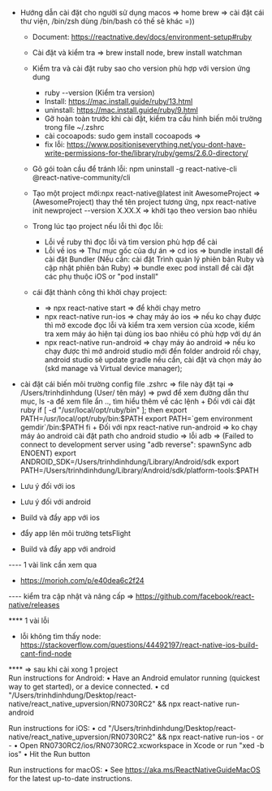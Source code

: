 - Hướng dẫn cài đặt cho người sử dụng macos => home brew => cài đặt cái thư viện, /bin/zsh dùng /bin/bash có thế sẽ khác =))
  + Document: https://reactnative.dev/docs/environment-setup#ruby
  + Cài đặt và kiểm tra => brew install node, brew install watchman
  + Kiểm tra và cài đặt ruby sao cho version phù hợp với version ứng dung
      + ruby --version (Kiểm tra version)
      + Install: https://mac.install.guide/ruby/13.html
      + uninstall: https://mac.install.guide/ruby/9.html
      + Gỡ hoàn toàn trước khi cài đặt, kiểm tra cấu hình biến môi trường trong file ~/.zshrc
      + cài cocoapods: sudo gem install cocoapods =>
      + fix lỗi: https://www.positioniseverything.net/you-dont-have-write-permissions-for-the/library/ruby/gems/2.6.0-directory/
      


  + Gõ gói toàn cầu để tránh lỗi: npm uninstall -g react-native-cli @react-native-community/cli
  + Tạo một project mới:npx react-native@latest init AwesomeProject => (AwesomeProject) thay thế tên project tương ứng, npx react-native init newproject --version X.XX.X => khởi tạo theo version bao nhiêu
  + Trong lúc tạo project nếu lỗi thì đọc lỗi:
      + Lỗi về ruby thì đọc lỗi và tìm version phù hợp để cài
      + Lỗi về ios => Thư mục gốc của dự án => cd ios => bundle install để cài đặt Bundler (Nếu cần: cài đặt Trình quản lý phiên bản Ruby và cập nhật phiên bản Ruby) => bundle exec pod install để cài đặt các phụ thuộc iOS or "pod install"

  + cái đặt thành công thì khởi chạy project: 
      + => npx react-native start => để khởi chạy metro
      + npx react-native run-ios => chaỵ máy áo ios => nếu ko chạy được thì mở excode đọc lỗi và kiểm tra xem version của xcode, kiểm tra xem máy áo hiện tại dùng ios bao nhiêu có phù hợp với dự án
      + npx react-native run-android => chạy máy ảo android => nếu ko chạy được thì mở android studio mới đến folder android rồi chạy, android studio sẽ update gradle nếu cần, cài đặt và chọn máy ảo (skd manage và Virtual device manager);



- cài đặt cái biến môi trường config file .zshrc => file này đặt tại => /Users/trinhdinhdung (User/ tên máy) => pwd để xem đường dẫn thư mục, ls -a để xem file ẩn .., tìm hiểu thêm về các lệnh
      + Đối với cài đặt ruby
        if [ -d "/usr/local/opt/ruby/bin" ]; then
          export PATH=/usr/local/opt/ruby/bin:$PATH
          export PATH=`gem environment gemdir`/bin:$PATH
        fi
      + Đối với npx react-native run-android => ko chạy máy ảo android cài đặt path cho android studio => lỗi adb => (Failed to connect to development server using "adb reverse": spawnSync adb ENOENT)
          export ANDROID_SDK=/Users/trinhdinhdung/Library/Android/sdk
          export PATH=/Users/trinhdinhdung/Library/Android/sdk/platform-tools:$PATH



* Lưu ý đối với ios




* Lưu ý đối với android






* Build và đẩy app với ios
 - đẩy app lên môi trường tetsFlight













* Build và đẩy app với android






---- 1 vài link cần xem qua 
  + https://morioh.com/p/e40dea6c2f24



---- kiểm tra cập nhật và nâng cấp
 => https://github.com/facebook/react-native/releases






 **** 1 vài lỗi 
 + lỗi không tìm thấy node: https://stackoverflow.com/questions/44492197/react-native-ios-build-cant-find-node





**** => sau khi cài xong 1 project	
  Run instructions for Android:
    • Have an Android emulator running (quickest way to get started), or a device connected.
    • cd "/Users/trinhdinhdung/Desktop/react-native/react_native_upversion/RN0730RC2" && npx react-native run-android
  
  Run instructions for iOS:
    • cd "/Users/trinhdinhdung/Desktop/react-native/react_native_upversion/RN0730RC2" && npx react-native run-ios
    - or -
    • Open RN0730RC2/ios/RN0730RC2.xcworkspace in Xcode or run "xed -b ios"
    • Hit the Run button
    
  Run instructions for macOS:
    • See https://aka.ms/ReactNativeGuideMacOS for the latest up-to-date instructions.
